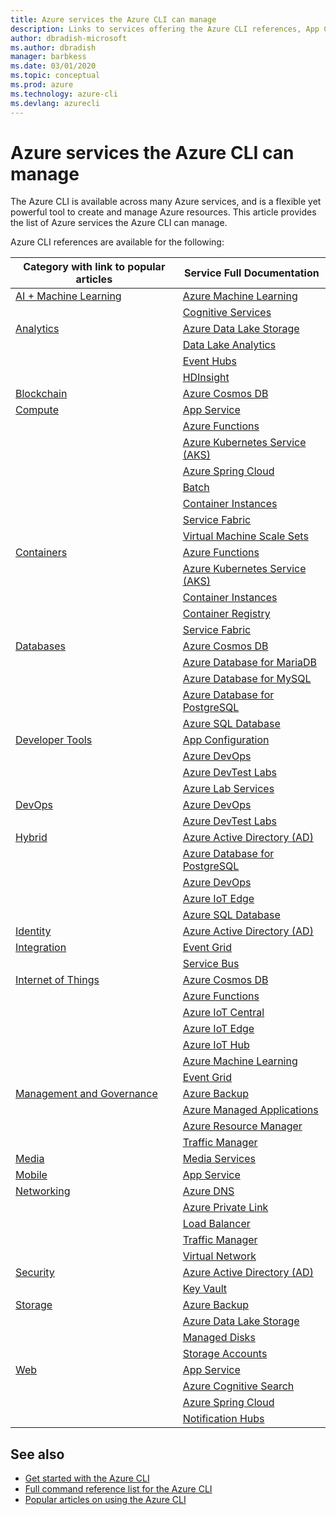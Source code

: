 ```yaml
---
title: Azure services the Azure CLI can manage
description: Links to services offering the Azure CLI references, App Configuration, App Service, Active Directory (AD), Backup, Cognitive Search, Cosmos DB, Data Lake Storage, Database, MariaDB, MySQL, PostgreSQL, PostgreSQL, DevOps, DevTest Labs, DNS, Functions, IoT, IoT Central, IoT Edge, IoT Hub, Kubernetes Service (AKS), Lab Services, Machine Learning, Managed Applications, Private Link, Resource Manager, Spring Cloud, SQL Database, Batch, Cognitive Services, Container Instances, Container Registry, Data Lake Analytics, Event Grid, Event Hubs, HDInsight, Key Vault, Load Balancer, Managed Disks, Media Services, Notification Hubs, Service Bus, Service Fabric, Storage Accounts, Traffic Manager, Virtual Machine Scale Sets, Virtual Network, Compute, Networking, Internet of Things, Developer Tools, Databases, Analytics, Management and Governance, Hybrid, Storage, Security, AI, AI + Machine Learning
author: dbradish-microsoft
ms.author: dbradish
manager: barbkess
ms.date: 03/01/2020
ms.topic: conceptual
ms.prod: azure
ms.technology: azure-cli
ms.devlang: azurecli
---
```


# Azure services the Azure CLI can manage

The Azure CLI is available across many Azure services, and is a flexible yet powerful tool to create and manage Azure resources.  This article provides the list of Azure services the Azure CLI can manage.

Azure CLI references are available for the following:  

| Category with link to popular articles | Service Full Documentation
|-|-|
|[AI + Machine Learning](/cli/azure/popular-articles-using-the-azure-cli?#ai--machine-learning)| [Azure Machine Learning](/azure/machine-learning/)
||[Cognitive Services](/azure/cognitive-services/)
|[Analytics](/cli/azure/popular-articles-using-the-azure-cli?#analytics)|[Azure Data Lake Storage](/azure/storage/blobs/data-lake-storage-introduction/)
||[Data Lake Analytics](/azure/data-lake-analytics/)
||[Event Hubs](/azure/event-hubs/)
||[HDInsight](/azure/hdinsight/)
|[Blockchain](popular-articles-using-the-azure-cli.md)|[Azure Cosmos DB](/azure/cosmos-db/)
|[Compute](/cli/azure/popular-articles-using-the-azure-cli?#compute)|[App Service](/azure/app-service/)
||[Azure Functions](/azure/azure-functions/)
||[Azure Kubernetes Service (AKS)](/azure/aks/)
||[Azure Spring Cloud](/azure/spring-cloud/)
||[Batch](/azure/batch/)
||[Container Instances](/azure/container-instances/)
||[Service Fabric](/azure/service-fabric/)
||[Virtual Machine Scale Sets](/azure/virtual-machine-scale-sets/)
|[Containers](popular-articles-using-the-azure-cli.md)|[Azure Functions](/azure/azure-functions/)
||[Azure Kubernetes Service (AKS)](/azure/aks/)
||[Container Instances](/azure/container-instances/)
||[Container Registry](/azure/container-registry/)
||[Service Fabric](/azure/service-fabric/)
|[Databases](/cli/azure/popular-articles-using-the-azure-cli?#databases)|[Azure Cosmos DB](/azure/cosmos-db/)
||[Azure Database for MariaDB](/azure/mariadb/)
||[Azure Database for MySQL](/azure/mysql/)
||[Azure Database for PostgreSQL](/azure/postgresql/)
||[Azure SQL Database](/azure/sql-database/)
|[Developer Tools](/cli/azure/popular-articles-using-the-azure-cli?#developer-tools)|[App Configuration](/azure/azure-app-configuration/)
||[Azure DevOps](/azure/devops/)
||[Azure DevTest Labs](/azure/lab-services/)
||[Azure Lab Services](/azure/lab-services/classroom-labs/)
|[DevOps](/cli/azure/popular-articles-using-the-azure-cli?#developer-tools)|[Azure DevOps](/azure/devops/)
||[Azure DevTest Labs](/azure/lab-services/)
|[Hybrid](/cli/azure/popular-articles-using-the-azure-cli?#hybrid)|[Azure Active Directory (AD)](/azure/active-directory/)
||[Azure Database for PostgreSQL](/azure/postgresql/)
||[Azure DevOps](/azure/devops/)
||[Azure IoT Edge](/azure/iot-edge/)
||[Azure SQL Database](/azure/sql-database/)
|[Identity](popular-articles-using-the-azure-cli.md)|[Azure Active Directory (AD)](/azure/active-directory/)
|[Integration](popular-articles-using-the-azure-cli.md)|[Event Grid](/azure/event-grid/)
||[Service Bus](/azure/service-bus/)
|[Internet of Things](/cli/azure/popular-articles-using-the-azure-cli?#internet-of-things)|[Azure Cosmos DB](/azure/cosmos-db/)
||[Azure Functions](/azure/azure-functions/)
||[Azure IoT Central](/azure/iot-central/)
||[Azure IoT Edge](/azure/iot-edge/)
||[Azure IoT Hub](/azure/iot-hub/)
||[Azure Machine Learning](/azure/machine-learning/)
||[Event Grid](/azure/event-grid/)
|[Management and Governance](/cli/azure/popular-articles-using-the-azure-cli?#management-and-governance)|[Azure Backup](/azure/backup/)
||[Azure Managed Applications](/azure/azure-resource-manager/managed-applications/)
||[Azure Resource Manager](/azure/azure-resource-manager/)
||[Traffic Manager](/azure/traffic-manager/)
|[Media](popular-articles-using-the-azure-cli.md)|[Media Services](/azure/media-services/)
|[Mobile](popular-articles-using-the-azure-cli.md)|[App Service](/azure/app-service/)
|[Networking](/cli/azure/popular-articles-using-the-azure-cli?#networking)|[Azure DNS](/azure/dns/)
||[Azure Private Link](/azure/private-link/)
||[Load Balancer](/azure/load-balancer/)
||[Traffic Manager](/azure/traffic-manager/)
||[Virtual Network](/azure/virtual-network/)
|[Security](/cli/azure/popular-articles-using-the-azure-cli?#security)|[Azure Active Directory (AD)](/azure/active-directory/)
||[Key Vault](/azure/key-vault/)
|[Storage](/cli/azure/popular-articles-using-the-azure-cli?#storage)|[Azure Backup](/azure/backup/)
||[Azure Data Lake Storage](/azure/storage/blobs/data-lake-storage-introduction/)
||[Managed Disks](/azure/virtual-machines/windows/managed-disks-overview/)
||[Storage Accounts](/azure/storage/common/storage-account-overview/)
|[Web](popular-articles-using-the-azure-cli.md)|[App Service](/azure/app-service/)
||[Azure Cognitive Search](/azure/search/)
||[Azure Spring Cloud](/azure/spring-cloud/)
||[Notification Hubs](/azure/notification-hubs/)

## See also

- [Get started with the Azure CLI](get-started-with-azure-cli.md)
- [Full command reference list for the Azure CLI](/cli/azure/reference-index)
- [Popular articles on using the Azure CLI](popular-articles-using-the-azure-cli.md)
